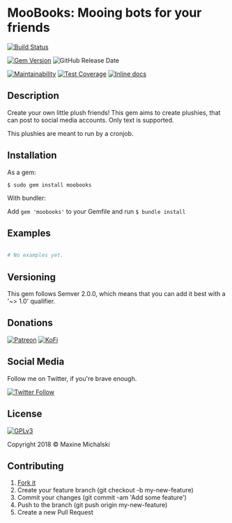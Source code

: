 # MooBooks: Mooing bots for your friends

[![Build Status](https://travis-ci.org/maxine-red/moobooks.svg?branch=master)](https://travis-ci.org/maxine-red/moobooks)

[![Gem Version](https://img.shields.io/gem/v/moobooks.svg)](https://rubygems.org/gems/moobooks)
![GitHub Release Date](https://img.shields.io/github/release-date/maxine-red/moobooks.svg)

[![Maintainability](https://api.codeclimate.com/v1/badges/91b4b0323102f6e63501/maintainability)](https://codeclimate.com/github/maxine-red/moobooks/maintainability)
[![Test
Coverage](https://api.codeclimate.com/v1/badges/91b4b0323102f6e63501/test_coverage)](https://codeclimate.com/github/maxine-red/moobooks/test_coverage)
[![Inline docs](http://inch-ci.org/github/maxine-red/moobooks.svg)](http://inch-ci.org/github/maxine-red/moobooks)

## Description

Create your own little plush friends! This gem aims to create plushies, that can
post to social media accounts. Only text is supported.

This plushies are meant to run by a cronjob.

## Installation

As a gem:

`$ sudo gem install moobooks`

With bundler:

Add `gem 'moobooks'` to your Gemfile and run `$ bundle install`

## Examples

```ruby

# No examples yet.

```

## Versioning

This gem follows Semver 2.0.0, which means that you can add it best with a '~>
1.0' qualifier.

## Donations

[![Patreon](https://img.shields.io/badge/Patreon-donate-orange.svg)](https://www.patreon.com/maxine_red)
[![KoFi](https://img.shields.io/badge/KoFi-donate-blue.svg)](https://ko-fi.com/maxinered)

## Social Media

Follow me on Twitter, if you're brave enough.

[![Twitter Follow](https://img.shields.io/twitter/follow/maxine_red.svg?style=social&logo=twitter&label=Follow)](https://twitter.com/maxine_red)

## License

[![GPLv3](https://www.gnu.org/graphics/gplv3-127x51.png)](https://www.gnu.org/licenses/gpl-3.0.en.html)

Copyright 2018 :copyright: Maxine Michalski

## Contributing

1. [Fork it](https://github.com/maxine-red/moobooks/fork)
1. Create your feature branch (git checkout -b my-new-feature)
1. Commit your changes (git commit -am 'Add some feature')
1. Push to the branch (git push origin my-new-feature)
1. Create a new Pull Request
